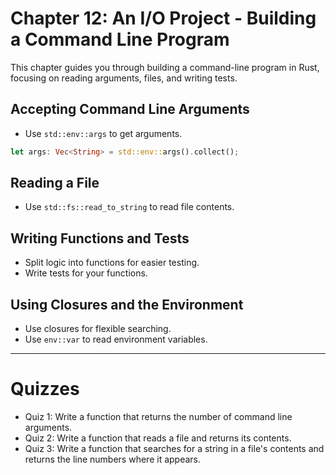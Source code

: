 # Chapter 12: An I/O Project - Building a Command Line Program

This chapter guides you through building a command-line program in Rust, focusing on reading arguments, files, and writing tests.

## Accepting Command Line Arguments
- Use `std::env::args` to get arguments.
```rust
let args: Vec<String> = std::env::args().collect();
```

## Reading a File
- Use `std::fs::read_to_string` to read file contents.

## Writing Functions and Tests
- Split logic into functions for easier testing.
- Write tests for your functions.

## Using Closures and the Environment
- Use closures for flexible searching.
- Use `env::var` to read environment variables.

---

# Quizzes
- Quiz 1: Write a function that returns the number of command line arguments.
- Quiz 2: Write a function that reads a file and returns its contents.
- Quiz 3: Write a function that searches for a string in a file's contents and returns the line numbers where it appears.
